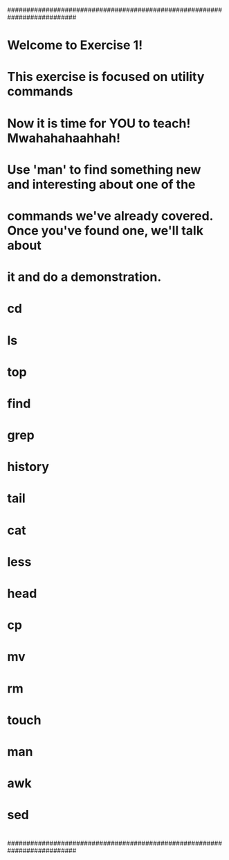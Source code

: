 ##########################################################################
#
# Welcome to Exercise 1! 
#
# This exercise is focused on utility commands 
#
#
# Now it is time for YOU to teach! Mwahahahaahhah!
#
# Use 'man' to find something new and interesting about one of the
# commands we've already covered.  Once you've found one, we'll talk about
# it and do a demonstration.
#
# cd
# ls
# top
# find
# grep
# history
# tail
# cat
# less
# head
# cp
# mv
# rm
# touch
# man
# awk
# sed
#
##########################################################################
